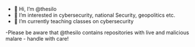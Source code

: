 - 👋 Hi, I’m @thesilo
- 👀 I’m interested in cybersecurity, national Security, geopolitics etc.
- 🌱 I’m currently teaching classes on cybersecurity 

-Please be aware that @thesilo contains repositories with live and malicious malare - handle with care!

<!---
thesilo/thesilo is a ✨ special ✨ repository because its `README.md` (this file) appears on your GitHub profile.
You can click the Preview link to take a look at your changes.
--->

